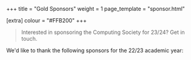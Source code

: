 +++
title = "Gold Sponsors"
weight = 1
page_template = "sponsor.html"

[extra]
colour = "#FFB200"
+++

> Interested in sponsoring the Computing Society for 23/24? Get in touch.

We'd like to thank the following sponsors for the 22/23 academic year: